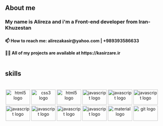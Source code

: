 <h2 align="left">About me</h2>

###

<h3 align="left">My name is Alireza and i'm a Front-end developer from Iran-Khuzestan</h3>

###

<h4 align="left">📫 How to reach me: alirezakasir@yahoo.com | +989393586633<br><br>👨‍💻 All of my projects are available at https://kasirzare.ir<br><br></h4>

###

<h2 align="left">skills</h2>

###

<br clear="both">

<div align="center">
  <img src="https://cdn.jsdelivr.net/gh/devicons/devicon/icons/html5/html5-original.svg" height="50" width="80" alt="html5 logo"  />
  <img src="https://cdn.jsdelivr.net/gh/devicons/devicon/icons/css3/css3-original.svg" height="50" width="80" alt="css3 logo"  />
  <img src="https://cdn.jsdelivr.net/gh/devicons/devicon/icons/sass/sass-original.svg" height="50" width="80" alt="html5 logo"  />
  <img src="https://cdn.jsdelivr.net/gh/devicons/devicon/icons/javascript/javascript-original.svg" height="50" width="80" alt="javascript logo"  />
  <img src="https://cdn.jsdelivr.net/gh/devicons/devicon/icons/jquery/jquery-original.svg" height="50" width="80" alt="javascript logo"  />
    <img src="https://cdn.jsdelivr.net/gh/devicons/devicon/icons/typescript/typescript-original.svg" height="50" width="80" alt="javascript logo"  />
  <img src="https://cdn.jsdelivr.net/gh/devicons/devicon/icons/react/react-original.svg" height="50" width="80" alt="javascript logo"  />
  <img src="https://cdn.jsdelivr.net/gh/devicons/devicon/icons/nextjs/nextjs-original.svg" height="50" width="80" alt="javascript logo"  />
  <img src="https://cdn.jsdelivr.net/gh/devicons/devicon/icons/bootstrap/bootstrap-original.svg" height="50" width="80" alt="javascript logo"  />
  <img src="https://cdn.jsdelivr.net/gh/devicons/devicon/icons/tailwindcss/tailwindcss-plain.svg" height="50" width="80" alt="javascript logo"  />
   <img src="https://cdn.jsdelivr.net/gh/devicons/devicon/icons/materialui/materialui-original.svg" height="50" width="80" alt="material logo"  />
  <img src="https://cdn.jsdelivr.net/gh/devicons/devicon/icons/git/git-original.svg" height="50" width="80" alt="git logo"  />
</div>

###
